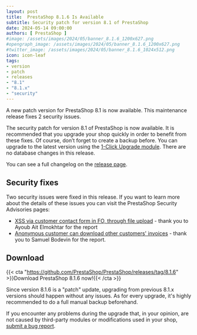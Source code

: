 ```yaml
---
layout: post
title:  PrestaShop 8.1.6 Is Available
subtitle: Security patch for version 8.1 of PrestaShop
date: 2024-05-14 09:00:00
authors: [ PrestaShop ]
#image: /assets/images/2024/05/banner_8.1.6_1200x627.png
#opengraph_image: /assets/images/2024/05/banner_8.1.6_1200x627.png
#twitter_image: /assets/images/2024/05/banner_8.1.6_1024x512.png
icon: icon-leaf
tags:
- version
- patch
- releases
- "8.1"
- "8.1.x"
- "security"
---
```


A new patch version for PrestaShop 8.1 is now available. This maintenance release fixes 2 security issues.

<!-- ![8.1.6 is available!](/assets/images/2024/05/banner_8.1.6_1534x424.png) -->

The security patch for version 8.1 of PrestaShop is now available. It is recommended that you upgrade your shop quickly in order to benefit from these fixes. Of course, don’t forget to create a backup before. You can upgrade to the latest version using the [1-Click Upgrade module](https://github.com/PrestaShop/autoupgrade/releases/). There are no database changes in this release.

You can see a full changelog on the [release page](https://github.com/PrestaShop/PrestaShop/releases/tag/8.1.6).

## Security fixes

Two security issues were fixed in this release. If you want to learn more about the details of these issues you can visit the PrestaShop Security Advisories pages:

- [XSS via customer contact form in FO, through file upload](https://github.com/PrestaShop/PrestaShop/security/advisories/GHSA-45vm-3j38-7p78) - thank you to Ayoub Ait Elmokhtar for the report
- [Anonymous customer can download other customers' invoices](https://github.com/PrestaShop/PrestaShop/security/advisories/GHSA-7pjr-2rgh-fc5g) - thank you to Samuel Bodevin for the report.

## Download

{{< cta "https://github.com/PrestaShop/PrestaShop/releases/tag/8.1.6" >}}Download PrestaShop 8.1.6 now!{{< /cta >}}

Since version 8.1.6 is a "patch" update, upgrading from previous 8.1.x versions should happen without any issues. As for every upgrade, it's highly recommended to do a full manual backup beforehand.

If you encounter any problems during the upgrade that, in your opinion, are not caused by third-party modules or modifications used in your shop, [submit a bug report](https://www.prestashop-project.org/get-involved/report-issues/).
